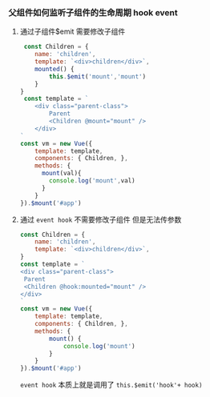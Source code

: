 ### 父组件如何监听子组件的生命周期 hook event

1. 通过子组件$emit 需要修改子组件

   ```js
    const Children = {
       name: 'children',
       template: `<div>children</div>`,
       mounted() {
           this.$emit('mount','mount')
       }
   }
    const template = `
       <div class="parent-class">
           Parent
           <Children @mount="mount" />
       </div>
   `
   const vm = new Vue({
       template: template,
       components: { Children, },
       methods: {
         mount(val){
           console.log('mount',val)
         }
       }
   }).$mount('#app')
   ```

2. 通过 `event hook` 不需要修改子组件 但是无法传参数
   ```js
   const Children = {
       name: 'children',
       template: `<div>children</div>`,
   }
   const template = `
   <div class="parent-class">
   	Parent
   	<Children @hook:mounted="mount" />
   </div>
   `
   const vm = new Vue({
       template: template,
       components: { Children, },
       methods: {
           mount() {
               console.log('mount')
           }
       }
   }).$mount('#app')
   ```

   `event hook` 本质上就是调用了 `this.$emit('hook'+ hook)`